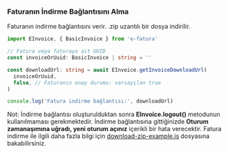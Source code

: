 ### Faturanın İndirme Bağlantısını Alma

Faturanın indirme bağlantısını verir. .zip uzantılı bir dosya indirilir.

```typescript
import EInvoice, { BasicInvoice } from 'e-fatura'

// Fatura veya faturaya ait UUID
const invoiceOrUuid: BasicInvoice | string = ''

const downloadUrl: string = await EInvoice.getInvoiceDownloadUrl(
  invoiceOrUuid,
  false, // Faturanın onay durumu: varsayılan true
)

console.log('Fatura indirme bağlantısı:', downloadUrl)
```

Not: İndirme bağlantısı oluşturulduktan sonra **EInvoice.logout()** metodunun kullanılmaması gerekmektedir. İndirme bağlantısına gittiğinizde **Oturum zamanaşımına uğradı, yeni oturum açınız** içerikli bir hata verecektir. Fatura indirme ile ilgili daha fazla bilgi için [download-zip-example.js](../examples/download-zip-example.js) dosyasına bakabilirsiniz.

